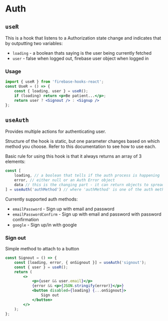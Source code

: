 # Auth

## `useR`

This is a hook that listens to a Authorization state change and indicates that by outputting two variables:

- `loading` - a boolean thats saying is the user being currently fetched
- `user` - false when logged out, firebase user object when logged in

### Usage

```jsx
import { useR } from 'firebase-hooks-react';
const UseR = () => {
	const { loading, user } = useR();
	if (loading) return <p>Be patient...</p>;
	return user ? <Signout /> : <Signup />
};
```

## `useAuth`

Provides multiple actions for authenticating user.

Structure of the hook is static, but one parameter changes based on which method you choose.
Refer to this documentation to see how to use each.

Basic rule for using this hook is that it always returns an array of 3 elements:

```jsx
const [
	loading, // a boolean that tells if the auth process is happening
	error, // either null or an Auth Error object
	data // this is the changing part - it can return objects to spread in the JSX elements, or simple data
] = useAuth('authMethod') // where 'authMethod' is one of the auth methods available
```

Currently supported auth methods:

- `emailPassword` - Sign up with email and password
- `emailPasswordConfirm` - Sign up with email and password with password confirmation
- `google` - Sign up/in with google

### Sign out

Simple method to attach to a button

```jsx
const Signout = () => {
	const [loading, error, { onSignout }] = useAuth('signout');
	const { user } = useR();
	return (
		<>
			<p>{user && user.email}</p>
			{error && <p>{JSON.stringify(error)}</p>}
			<button disabled={loading} {...onSignout}>
				Sign out
			</button>
		</>
	);
};
```